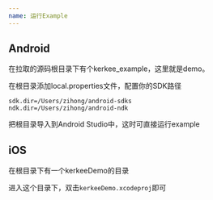```yaml
---
name: 运行Example
---
```


## Android
在拉取的源码根目录下有个kerkee_example，这里就是demo。

在根目录添加local.properties文件，配置你的SDK路径

```
sdk.dir=/Users/zihong/android-sdks
ndk.dir=/Users/zihong/android-ndk
```

把根目录导入到Android Studio中，这时可直接运行example


## iOS
在根目录下有一个kerkeeDemo的目录

进入这个目录下，双击`kerkeeDemo.xcodeproj`即可
